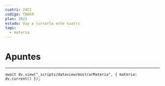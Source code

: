 ```yaml
---
cuatri: 24C2
codigo: TB069
plan: 2023
estado: Voy a cursarla este cuatri
tags:
  - materia
---
```

# Apuntes
---
```dataviewjs
await dv.view("_scripts/dataview/mostrarMateria", { materia: dv.current() });
```
